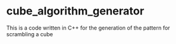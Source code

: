 # cube_algorithm_generator
This is a code written in C++ for the generation of the pattern for scrambling a cube
